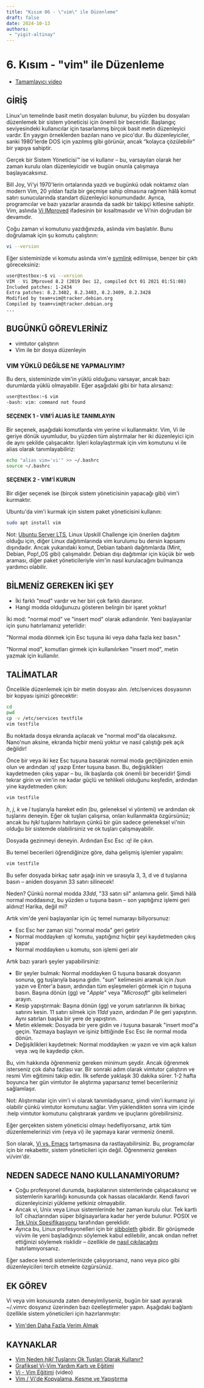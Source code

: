 ```yaml
---
title: "Kısım 06 - \"vim\" ile Düzenleme"
draft: false
date: 2024-10-13
authors:
 - "yigit-altinay"
---
```

# 6. Kısım - "vim" ile Düzenleme

* [Tamamlayıcı video](https://youtu.be/dNd3BvJNDIo)

## GİRİŞ

Linux'un temelinde basit metin dosyaları bulunur, bu yüzden bu dosyaları düzenlemek bir sistem yöneticisi için önemli bir beceridir. Başlangıç seviyesindeki kullanıcılar için tasarlanmış birçok basit metin düzenleyici vardır. En yaygın örneklerden bazıları nano ve pico'dur. Bu düzenleyiciler, sanki 1980'lerde DOS için yazılmış gibi görünür, ancak “kolayca çözülebilir” bir yapıya sahiptir.

Gerçek bir Sistem Yöneticisi™ ise vi kullanır – bu, varsayılan olarak her zaman kurulu olan düzenleyicidir ve bugün onunla çalışmaya başlayacaksınız.

Bill Joy, Vi'yi 1970'lerin ortalarında yazdı ve bugünkü odak noktamız olan modern Vim, 20 yıldan fazla bir geçmişe sahip olmasına rağmen hâlâ komut satırı sunucularında standart düzenleyici konumundadır. Ayrıca, programcılar ve bazı yazarlar arasında da sadık bir takipçi kitlesine sahiptir. Vim, aslında [Vi IMproved](https://vimhelp.org/intro.txt.html) ifadesinin bir kısaltmasıdır ve Vi’nin doğrudan bir devamıdır.

Çoğu zaman vi komutunu yazdığınızda, aslında vim başlatılır. Bunu doğrulamak için şu komutu çalıştırın:

```bash
vi --version
```

Eğer sisteminizde vi komutu aslında vim'e [symlink](19.md#two-sorts-of-links) edilmişse, benzer bir çıktı göreceksiniz:

```bash
user@testbox:~$ vi --version
VIM - Vi IMproved 8.2 (2019 Dec 12, compiled Oct 01 2021 01:51:08)
Included patches: 1-2434
Extra patches: 8.2.3402, 8.2.3403, 8.2.3409, 8.2.3428
Modified by team+vim@tracker.debian.org
Compiled by team+vim@tracker.debian.org
...
```

## BUGÜNKÜ GÖREVLERİNİZ

* vimtutor çalıştırın  
* Vim ile bir dosya düzenleyin

### VIM YÜKLÜ DEĞİLSE NE YAPMALIYIM?

Bu ders, sisteminizde vim'in yüklü olduğunu varsayar, ancak bazı durumlarda yüklü olmayabilir. Eğer aşağıdaki gibi bir hata alırsanız:

```bash
user@testbox:~$ vim
-bash: vim: command not found
```

#### SEÇENEK 1 - VIM'İ ALIAS İLE TANIMLAYIN

Bir seçenek, aşağıdaki komutlarda vim yerine vi kullanmaktır. Vim, Vi ile geriye dönük uyumludur, bu yüzden tüm alıştırmalar her iki düzenleyici için de aynı şekilde çalışacaktır. İşleri kolaylaştırmak için vim komutunu vi ile alias olarak tanımlayabiliriz:

```bash
echo "alias vim='vi'" >> ~/.bashrc
source ~/.bashrc
```

#### SEÇENEK 2 - VIM'İ KURUN

Bir diğer seçenek ise (birçok sistem yöneticisinin yapacağı gibi) vim'i kurmaktır.

Ubuntu'da vim'i kurmak için sistem paket yöneticisini kullanın:

```bash
sudo apt install vim
```

Not: [Ubuntu Server LTS](00-VPS-big.md#intro), Linux Upskill Challenge için önerilen dağıtım olduğu için, diğer Linux dağıtımlarında vim kurulumu bu dersin kapsamı dışındadır. Ancak yukarıdaki komut, Debian tabanlı dağıtımlarda (Mint, Debian, Pop!_OS gibi) çalışmalıdır. Debian dışı dağıtımlar için küçük bir web araması, diğer paket yöneticileriyle vim'in nasıl kurulacağını bulmanıza yardımcı olabilir.

## BİLMENİZ GEREKEN İKİ ŞEY

* İki farklı "mod" vardır ve her biri çok farklı davranır.  
* Hangi modda olduğunuzu gösteren belirgin bir işaret yoktur!

İki mod: "normal mod" ve "insert mod" olarak adlandırılır. Yeni başlayanlar için şunu hatırlamanız yeterlidir:

"Normal moda dönmek için Esc tuşuna iki veya daha fazla kez basın."

"Normal mod", komutları girmek için kullanılırken "insert mod", metin yazmak için kullanılır.

## TALİMATLAR

Öncelikle düzenlemek için bir metin dosyası alın. /etc/services dosyasının bir kopyası işinizi görecektir:

```bash
cd
pwd
cp -v /etc/services testfile
vim testfile
```

Bu noktada dosya ekranda açılacak ve "normal mod"da olacaksınız. Nano'nun aksine, ekranda hiçbir menü yoktur ve nasıl çalıştığı pek açık değildir!

Önce bir veya iki kez Esc tuşuna basarak normal moda geçtiğinizden emin olun ve ardından :q! yazıp Enter tuşuna basın. Bu, değişiklikleri kaydetmeden çıkış yapar – bu, ilk başlarda çok önemli bir beceridir! Şimdi tekrar girin ve vim'in ne kadar güçlü ve tehlikeli olduğunu keşfedin, ardından yine kaydetmeden çıkın:

```bash
vim testfile
```

_h_, _j_, _k_ ve _l_ tuşlarıyla hareket edin (bu, geleneksel vi yöntemi) ve ardından ok tuşlarını deneyin. Eğer ok tuşları çalışırsa, onları kullanmakta özgürsünüz; ancak bu _hjkl_ tuşlarını hatırlayın çünkü bir gün sadece geleneksel vi'nin olduğu bir sistemde olabilirsiniz ve ok tuşları çalışmayabilir.

Dosyada gezinmeyi deneyin. Ardından Esc Esc :q! ile çıkın.

Bu temel becerileri öğrendiğinize göre, daha gelişmiş işlemler yapalım:

```bash
vim testfile
```

Bu sefer dosyada birkaç satır aşağı inin ve sırasıyla 3, 3, d ve d tuşlarına basın – aniden dosyanın 33 satırı silinecek!

Neden? Çünkü normal modda _33dd_, "33 satırı sil" anlamına gelir. Şimdi hâlâ normal moddasınız, bu yüzden _u_ tuşuna basın – son yaptığınız işlemi geri aldınız! Harika, değil mi?

Artık vim'de yeni başlayanlar için üç temel numarayı biliyorsunuz:

* Esc Esc her zaman sizi "normal moda" geri getirir  
* Normal moddayken :q! komutu, yaptığınız hiçbir şeyi kaydetmeden çıkış yapar  
* Normal moddayken u komutu, son işlemi geri alır  

Artık bazı yararlı şeyler yapabilirsiniz:

* Bir şeyler bulmak: Normal moddayken G tuşuna basarak dosyanın sonuna, gg tuşlarıyla başına gidin. "sun" kelimesini aramak için /sun yazın ve Enter'a basın, ardından tüm eşleşmeleri görmek için _n_ tuşuna basın. Başına dönün (gg) ve "_Apple_" veya "_Microsoft_" gibi kelimeleri arayın.  
* Kesip yapıştırmak: Başına dönün (gg) ve yorum satırlarının ilk birkaç satırını kesin. 11 satırı silmek için _11dd_ yazın, ardından _P_ ile geri yapıştırın. Aynı satırları başka bir yere de yapıştırın.  
* Metin eklemek: Dosyada bir yere gidin ve _i_ tuşuna basarak "insert mod"a geçin. Yazmaya başlayın ve işiniz bittiğinde Esc Esc ile normal moda dönün.  
* Değişiklikleri kaydetmek: Normal moddayken :w yazın ve vim açık kalsın veya :wq ile kaydedip çıkın.

Bu, vim hakkında öğrenmeniz gereken minimum şeydir. Ancak öğrenmek isterseniz çok daha fazlası var. Bir sonraki adım olarak vimtutor çalıştırın ve resmi Vim eğitimini takip edin. İlk seferde yaklaşık 30 dakika sürer. 1-2 hafta boyunca her gün vimtutor ile alıştırma yaparsanız temel becerileriniz sağlamlaşır.

Not: Alıştırmalar için vim'i vi olarak tanımladıysanız, şimdi vim'i kurmanız iyi olabilir çünkü vimtutor komutunu sağlar. Vim yüklendikten sonra vim içinde :help vimtutor komutunu çalıştırarak yardımı ve ipuçlarını görebilirsiniz.

Eğer gerçekten sistem yöneticisi olmayı hedefliyorsanız, artık tüm düzenlemelerinizi vim (veya vi) ile yapmaya karar vermeniz önemli.

Son olarak, [Vi vs. Emacs](https://en.wikipedia.org/wiki/Editor_war) tartışmasına da rastlayabilirsiniz. Bu, programcılar için bir rekabettir, sistem yöneticileri için değil. Öğrenmeniz gereken vi/vim'dir.

## NEDEN SADECE NANO KULLANAMIYORUM?

* Çoğu profesyonel durumda, başkalarının sistemlerinde çalışacaksınız ve sistemlerin kararlılığı konusunda çok hassas olacaklardır. Kendi favori düzenleyicinizi yükleme yetkiniz olmayabilir.  
* Ancak vi, Unix veya Linux sistemlerinde her zaman kurulu olur. Tek kartlı IoT cihazlarından süper bilgisayarlara kadar her yerde bulunur. POSIX ve [Tek Unix Spesifikasyonu](https://en.wikipedia.org/wiki/POSIX) tarafından gereklidir.  
* Ayrıca bu, Linux profesyonelleri için bir [şibboleth](https://en.wikipedia.org/wiki/Shibboleth) gibidir. Bir görüşmede vi/vim ile yeni başladığınızı söylemek kabul edilebilir, ancak ondan nefret ettiğinizi söylemek risklidir – özellikle de [nasıl çıkılacağını](https://github.com/hakluke/how-to-exit-vim) hatırlamıyorsanız.

Eğer sadece kendi sistemlerinizde çalışıyorsanız, nano veya pico gibi düzenleyicileri tercih etmekte özgürsünüz.

## EK GÖREV

Vi veya vim konusunda zaten deneyimliyseniz, bugün bir saat ayırarak ~/.vimrc dosyanız üzerinden bazı özelleştirmeler yapın. Aşağıdaki bağlantı özellikle sistem yöneticileri için hazırlanmıştır:

* [Vim'den Daha Fazla Verim Almak](https://www.linux.com/news/sysadmin-sysadmin-getting-more-out-vim)

## KAYNAKLAR

* [Vim Neden _hjkl_ Tuşlarını Ok Tuşları Olarak Kullanır?](http://www.catonmat.net/blog/why-vim-uses-hjkl-as-arrow-keys/)  
* [Grafiksel Vi-Vim Yardım Kartı ve Eğitimi](http://www.viemu.com/a_vi_vim_graphical_cheat_sheet_tutorial.html)  
* [Vi - Vim Eğitimi](http://www.youtube.com/watch?v=71YTkxUNwmg) (video)  
* [Vim / Vi'de Kopyalama, Kesme ve Yapıştırma](https://linuxize.com/post/how-to-copy-cut-paste-in-vim/)  


